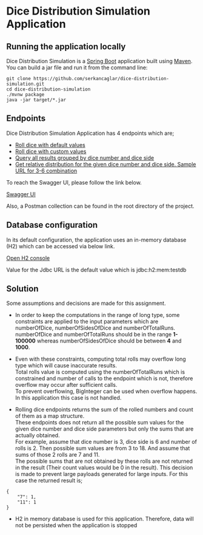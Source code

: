 # Dice Distribution Simulation Application

## Running the application locally
Dice Distribution Simulation is a [Spring Boot](https://spring.io/guides/gs/spring-boot) application built using [Maven](https://spring.io/guides/gs/maven/). You can build a jar file and run it from the command line:


```
git clone https://github.com/serkancaglar/dice-distribution-simulation.git
cd dice-distribution-simulation
./mvnw package
java -jar target/*.jar
```

## Endpoints

Dice Distribution Simulation Application has 4 endpoints which are;

<ul>

<li><a href="http://localhost:8080/dice-distribution-simulation/api/v1/roll/default">Roll dice with default values</a></li>

<li><a href="http://localhost:8080/dice-distribution-simulation/api/v1/roll/custom">Roll dice with custom values</a></li>

<li><a href="http://localhost:8080/dice-distribution-simulation/api/v1/get/all">Query all results grouped by dice number and dice side</a></li>

<li><a href="http://localhost:8080/dice-distribution-simulation/api/v1/get/relative-distribution/3/6">Get relative distribution for the given dice number and dice side. Sample URL for 3-6 combination</a></li>

</ul>

To reach the Swagger UI, please follow the link below.

<a href="http://localhost:8080/dice-distribution-simulation/api/v1/swagger-ui/index.html">Swagger UI</a>

Also, a Postman collection can be found in the root directory of the project.

## Database configuration

In its default configuration, the application uses an in-memory database (H2) which can be accessed via below link.

<a href="http://localhost:8080/dice-distribution-simulation/h2-console">Open H2 console</a>

Value for the Jdbc URL is the default value which is jdbc:h2:mem:testdb

## Solution


Some assumptions and decisions are made for this assignment.


<ul>
	<li>
	<p>In order to keep the computations in the range of long type, some constraints are applied to the input parameters which are numberOfDice, numberOfSidesOfDice and numberOfTotalRuns.</br>
	numberOfDice and numberOfTotalRuns should be in the range <b>1-100000</b> whereas numberOfSidesOfDice should be between <b>4</b> and <b>1000</b>.</p>
	</li>
	<li>
	<p>Even with these constraints, computing total rolls may overflow long type which will cause inaccurate results.</br>
	Total rolls value is computed using the numberOfTotalRuns which is constrained and number of calls to the endpoint which is not, therefore overflow may occur after sufficient calls.<br/>
	To prevent overflowing, BigInteger can be used when overflow happens. In this application this case is not handled.</p>
	</li>
	<li>
	Rolling dice endpoints returns the sum of the rolled numbers and count of them as a map structure.<br/>
	These endpoints does not return all the possible sum values for the given dice number and dice side parameters but only the sums that are actually obtained.<br/>
	For example, assume that dice number is 3, dice side is 6 and number of rolls is 2. Then possible sum values are from 3 to 18. And assume that sums of those 2 rolls are 7 and 11.<br/>
	The possible sums that are not obtained by these rolls are not returned in the result (Their count values would be 0 in the result). This decision is made to prevent large payloads generated for large inputs. For this case the returned result is;
	</li>
</ul>

	{
		"7": 1,
		"11": 1
	}


<ul>
	<li>
	<p>H2 in memory database is used for this application. Therefore, data will not be persisted when the application is stopped</p>
	</li>
</ul>
